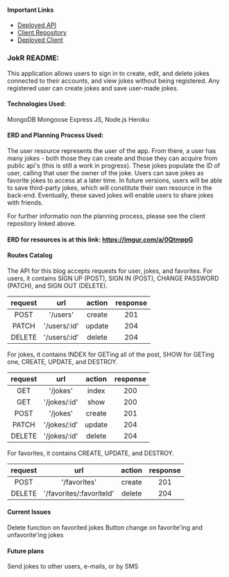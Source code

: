 #### Important Links

- [Deployed API](https://obscure-peak-32326.herokuapp.com/)
- [Client Repository](https://github.com/sr-hub/JokR-front-end/)
- [Deployed Client](https://sr-hub.github.io/JokR-front-end/#/)

### JokR README:

This application allows users to sign in to create, edit, and delete jokes connected to their accounts, and view jokes without being registered. Any registered user can create jokes and save user-made jokes.

#### Technologies Used:

MongoDB
Mongoose
Express
JS, Node.js
Heroku

#### ERD and Planning Process Used:
The user resource represents the user of the app. From there, a user has many jokes - both those they can create and those they can acquire from public api's (this is still a work in progress). These jokes populate the ID of user, calling that user the owner of the joke. Users can save jokes as favorite jokes to access at a later time. In future versions, users will be able to save third-party jokes, which will constitute their own resource in the back-end. Eventually, these saved jokes will enable users to share jokes with friends.

For further informatio non the planning process, please see the client repository linked above.

#### ERD for resources is at this link: https://imgur.com/a/0QtmppG

#### Routes Catalog
The API for this blog accepts requests for user, jokes, and favorites. For users, it contains SIGN UP (POST), SIGN IN (POST), CHANGE PASSWORD (PATCH), and SIGN OUT (DELETE).

| request |      url     | action | response |
|:-------:|:------------:|:------:|:--------:|
| POST    | '/users'     | create |    201   |
| PATCH   | '/users/:id' | update |    204   |
| DELETE  | '/users/:id' | delete |    204   |

For jokes, it contains INDEX for GETing all of the post, SHOW for GETing one, CREATE, UPDATE, and DESTROY.

| request |      url     | action | response |
|:-------:|:------------:|:------:|:--------:|
| GET     | '/jokes'     | index  |    200   |
| GET     | '/jokes/:id' | show   |    200   |
| POST    | '/jokes'     | create |    201   |
| PATCH   | '/jokes/:id' | update |    204   |
| DELETE  | '/jokes/:id' | delete |    204   |


For favorites, it contains CREATE, UPDATE, and DESTROY.


| request |      url                       | action | response |
|:-------:|:------------------------------:|:------:|:--------:|
| POST    | '/favorites'                   | create |    201   |
| DELETE  | '/favorites/:favoriteId'       | delete |    204   |


#### Current Issues
Delete function on favorited jokes
Button change on favorite'ing and unfavorite'ing jokes

#### Future plans
Send jokes to other users, e-mails, or by SMS
